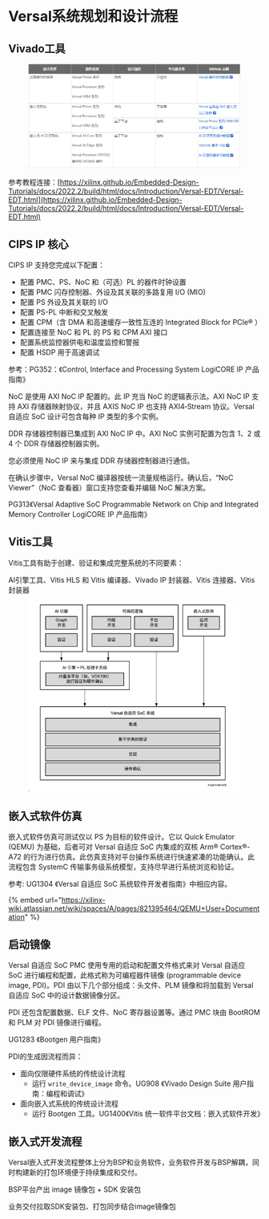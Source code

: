 # Versal系统规划和设计流程

## Vivado工具

<figure><img src="../../.gitbook/assets/image (14).png" alt=""><figcaption></figcaption></figure>

参考教程连接：[https://xilinx.github.io/Embedded-Design-Tutorials/docs/2022.2/build/html/docs/Introduction/Versal-EDT/Versal-EDT.html](https://xilinx.github.io/Embedded-Design-Tutorials/docs/2022.2/build/html/docs/Introduction/Versal-EDT/Versal-EDT.html)

## CIPS IP 核心

CIPS IP 支持您完成以下配置：

* 配置 PMC、PS、NoC 和（可选）PL 的器件时钟设置
* 配置 PMC 闪存控制器、外设及其关联的多路复用 I/O (MIO)
* 配置 PS 外设及其关联的 I/O
* 配置 PS-PL 中断和交叉触发
* 配置 CPM（含 DMA 和高速缓存一致性互连的 Integrated Block for PCIe® ）
* 配置连接至 NoC 和 PL 的 PS 和 CPM AXI 接口
* 配置系统监控器供电和温度监控和警报
* 配置 HSDP 用于高速调试

参考：PG352：《Control, Interface and Processing System LogiCORE IP 产品指南》

NoC 是使用 AXI NoC IP 配置的。此 IP 充当 NoC 的逻辑表示法。AXI NoC IP 支持 AXI 存储器映射协议，并且 AXIS NoC IP 也支持 AXI4‑Stream 协议。Versal 自适应 SoC 设计可包含每种 IP 类型的多个实例。

DDR 存储器控制器已集成到 AXI NoC IP 中。AXI NoC 实例可配置为包含 1、2 或 4 个 DDR 存储器控制器实例。

您必须使用 NoC IP 来与集成 DDR 存储器控制器进行通信。

在确认步骤中，Versal NoC 编译器按统一流量规格运行。确认后，“NoC Viewer”（NoC 查看器）窗口支持您查看并编辑 NoC 解决方案。

PG313《Versal Adaptive SoC Programmable Network on Chip and Integrated Memory Controller LogiCORE IP 产品指南》

## Vitis工具

Vitis工具有助于创建、验证和集成完整系统的不同要素：

AI引擎工具、Vitis HLS 和 Vitis 编译器、Vivado IP 封装器、Vitis 连接器、Vitis 封装器

<figure><img src="../../.gitbook/assets/image (12).png" alt=""><figcaption></figcaption></figure>

## 嵌入式软件仿真

嵌入式软件仿真可测试仅以 PS 为目标的软件设计。它以 Quick Emulator (QEMU) 为基础，后者可对 Versal 自适应 SoC 内集成的双核 Arm® Cortex®-A72 的行为进行仿真。此仿真支持对平台操作系统进行快速紧凑的功能确认。此流程包含 SystemC 传输事务级系统模型，支持尽早进行系统浏览和验证。

参考: UG1304 《Versal 自适应 SoC 系统软件开发者指南》中相应内容。

{% embed url="https://xilinx-wiki.atlassian.net/wiki/spaces/A/pages/821395464/QEMU+User+Documentation" %}

## 启动镜像

Versal 自适应 SoC PMC 使用专用的启动和配置文件格式来对 Versal 自适应 SoC 进行编程和配置，此格式称为可编程器件镜像 (programmable device image, PDI)。PDI 由以下几个部分组成：头文件、PLM 镜像和将加载到 Versal 自适应 SoC 中的设计数据镜像分区。

PDI 还包含配置数据、ELF 文件、NoC 寄存器设置等。通过 PMC 块由 BootROM 和 PLM 对 PDI 镜像进行编程。

UG1283 《Bootgen 用户指南》

PDI的生成因流程而异：

* 面向仅限硬件系统的传统设计流程
  * 运行 `write_device_image` 命令。UG908 《Vivado Design Suite 用户指南：编程和调试》
* 面向嵌入式系统的传统设计流程
  * 运行 Bootgen 工具。UG1400《Vitis 统一软件平台文档：嵌入式软件开发》

## 嵌入式开发流程

Versal嵌入式开发流程整体上分为BSP和业务软件，业务软件开发与BSP解耦，同时构建新的打包环境便于持续集成和交付。

BSP平台产出 image 镜像包 + SDK 安装包

业务交付拉取SDK安装包、打包同步结合image镜像包
